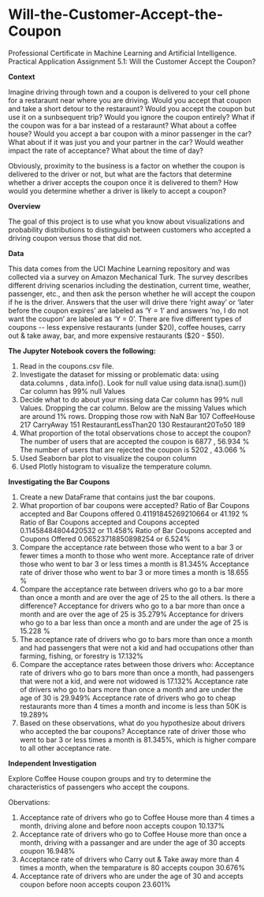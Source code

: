 # Will-the-Customer-Accept-the-Coupon
Professional Certificate in Machine Learning and Artificial Intelligence. Practical Application Assignment 5.1: Will the Customer Accept the Coupon?

**Context**

Imagine driving through town and a coupon is delivered to your cell phone for a restaraunt near where you are driving. Would you accept that coupon and take a short detour to the restaraunt? Would you accept the coupon but use it on a sunbsequent trip? Would you ignore the coupon entirely? What if the coupon was for a bar instead of a restaraunt? What about a coffee house? Would you accept a bar coupon with a minor passenger in the car? What about if it was just you and your partner in the car? Would weather impact the rate of acceptance? What about the time of day?

Obviously, proximity to the business is a factor on whether the coupon is delivered to the driver or not, but what are the factors that determine whether a driver accepts the coupon once it is delivered to them? How would you determine whether a driver is likely to accept a coupon?

**Overview**

The goal of this project is to use what you know about visualizations and probability distributions to distinguish between customers who accepted a driving coupon versus those that did not.

**Data**

This data comes from the UCI Machine Learning repository and was collected via a survey on Amazon Mechanical Turk. The survey describes different driving scenarios including the destination, current time, weather, passenger, etc., and then ask the person whether he will accept the coupon if he is the driver. Answers that the user will drive there ‘right away’ or ‘later before the coupon expires’ are labeled as ‘Y = 1’ and answers ‘no, I do not want the coupon’ are labeled as ‘Y = 0’. There are five different types of coupons -- less expensive restaurants (under $20), coffee houses, carry out & take away, bar, and more expensive restaurants ($20 - $50).

**The Jupyter Notebook covers the following:**

1. Read in the coupons.csv file.
2. Investigate the dataset for missing or problematic data: using data.columns , data.info(). Look for null value using data.isna().sum())
   Car column has 99% null Values
3. Decide what to do about your missing data
   Car column has 99% null Values. Dropping the car column.
   Below are the missing Values which are around 1% rows. Dropping those row with NaN
   Bar 107 CoffeeHouse 217 CarryAway 151 RestaurantLessThan20 130 Restaurant20To50 189
4. What proportion of the total observations chose to accept the coupon?
   The number of users that are accepted the coupon is  6877 , 56.934 %
   The number of users that are rejected the coupon is  5202 , 43.066 %
5. Used Seaborn bar plot to visualize the coupon column
6. Used Plotly histogram to visualize the temperature column.

**Investigating the Bar Coupons**

1. Create a new DataFrame that contains just the bar coupons.
2. What proportion of bar coupons were accepted?
   Ratio of Bar Coupons accepted and Bar Coupons offered 0.41191845269210664 or 41.192 %
   Ratio of Bar Coupons accepted and Coupons accepted 0.11458484804420532 or 11.458%
   Ratio of Bar Coupons accepted and Coupons Offered 0.06523718850898254 or 6.524%
3. Compare the acceptance rate between those who went to a bar 3 or fewer times a month to those who went more.
   Acceptance rate of driver those who went to bar 3 or less times a month is 81.345%
   Acceptance rate of driver those who went to bar 3 or more times a month is 18.655 %
4. Compare the acceptance rate between drivers who go to a bar more than once a month and are over the age of 25 to the all others. Is there a difference?
   Acceptance for drivers who go to a bar more than once a month and are over the age of 25 is 35.279%
   Acceptance for drivers who go to a bar less than once a month and are under the age of 25 is 15.228 %
5. The acceptance rate of drivers who go to bars more than once a month and had passengers that were not a kid and had occupations other than farming, fishing, or forestry is 17.132%
6. Compare the acceptance rates between those drivers who:
   Acceptance rate of drivers who go to bars more than once a month, had passengers that were not a kid, and were not widowed is 17.132%
   Acceptance rate of drivers who go to bars more than once a month and are under the age of 30 is 29.949%
   Acceptance rate of drivers who go to cheap restaurants more than 4 times a month and income is less than 50K is 19.289%
7. Based on these observations, what do you hypothesize about drivers who accepted the bar coupons?
   Acceptance rate of driver those who went to bar 3 or less times a month is 81.345%, which is higher compare to all other acceptance rate.

**Independent Investigation**

Explore Coffee House coupon groups and try to determine the characteristics of passengers who accept the coupons.

Obervations:

1. Acceptance rate of drivers who go to Coffee House more than 4 times a month, driving alone and before noon accepts coupon 10.137%
2. Acceptance rate of drivers who go to Coffee House more than once a month, driving with a passanger and are under the age of 30 accepts coupon 16.948%
3. Acceptance rate of drivers who Carry out & Take away more than 4 times a month, when the temparature is 80 accepts coupon 30.676%
4. Acceptance rate of drivers who are under the age of 30 and accepts coupon before noon accepts coupon 23.601%
